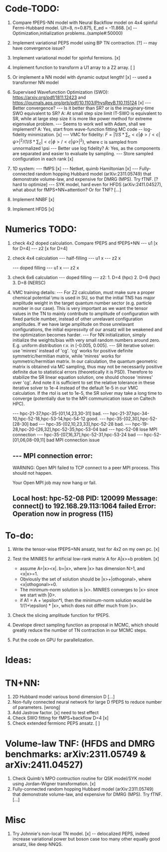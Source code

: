 # Code-TODO:

1. Compare fPEPS-NN model with Neural Backflow model on 4x4 spinful Fermi-Hubbard model. U/t=8, n=0.875, E_ed = -11.868. [x] -- Optimization,initialization problems..(sample#:50000)
2. Implement variational PEPS model using BP TN contraction. [?] -- may have convergence issue?
3. Implement variational model for spinful fermions. [x]
4. Implement function to transform a U1 array to a Z2 array. [ ]
5. Or implement a NN model with dynamic output length! [x] -- used a transformer NN model
6. Supervised Wavefunction Optimization (SWO): https://arxiv.org/pdf/1811.12423 and https://journals.aps.org/prb/pdf/10.1103/PhysRevB.110.115124 [x]
    --- Better convergence?
    --- Is it better than SR? or is the imaginary-time SWO equivalent to SR? 
        A: At small step size limit IT-SWO is equivalent to SR, while at large step size it is more like power method for extreme eigenvalue problem.
    --- Seems to work well with Adam, shall we implement?
        A: Yes, start from wave-function fitting MC code -- log-fidelity minimization. [x]
    --- VMC for fidelity: $F = |1/S * \sum_c <c|\phi>/<c|\psi>|^2 / (1/S * \sum_c |<c|\phi>/<c|\psi>|^2)$, where c is sampled from unnormalized \psi
    --- Better use log fidelity?
        A: Yes, as the components are separated and easier to evaluate by sampling.
    --- Store sampled configuration in each rank [x]
7. 1D system:
    --- fMPS [x]
    --- Netket, quimb Hamiltonian [x]
    --- Fully-connected random hopping Hubbard model (arXiv:2311.05749) that demonstrate volume-law, and expensive for DMRG (MPS). Try fTNF. [? hard to optimize]
    --- SYK model, hard even for HFDS (arXiv:2411.04527), what about for fMPS+NN+attention? Or for TNF? [...]

8. Implement NNBF [x]
9. Implement HFDS [x]

# Numerics TODO:
1. check 4x2 doped calculation. Compare fPEPS and fPEPS+NN
    --- u1 [x for D=4]
    --- z2 [x for D=4]
2. check 4x4 calculation
    --- half-filling
        --- u1 x
        --- z2 x

    --- doped filling
        --- u1 x
        --- z2 x

3. check 6x6 calculation
    --- doped filling
        --- z2:
                1. D=4 (hpc)
                2. D=6 (hpc)
                3. D=8 (NERSC)

4. VMC training details:
    --- For Z2 calculation, must make sure a proper chemical potential \mu is used in SU, so that the initial TNS has major amplitude weight
    in the target quantum number sector (e.g. particle number in our case). This is very important as we want the tensor values in the TN to
    mainly contribute to amplitude of configuration with fixed particle number, instead of other unrelavant configuration amplitudes. If we
    have large amplitude on those unrelavant configurations, the initial expressvity of our ansatz will be weakened and the optimization becomes
    harder.
    --- For NN initialization, simply initialize the weights/bias with very small random numbers around zero. E.g. uniform distribution r.v. in
    [-0.005, 0.005].
    --- SR iterative solver: use 'minres' instead of 'cg'. 'cg' works for positive definite symmetric/hermitian matrix, while 'minres' works for
    symmetric/hermitian matrix. In our calculation, the quantum geometric matrix is obtained via MC sampling, thus may not be necessarily positive
    definite due to statistical errors (theoretically it is PSD). Therefore to stabilize the SR linear equation solution, one should choose 'minres'
    over 'cg'. And note it is sufficient to set the relative tolerance in these iterative solver to 1e-4 instead of the default 1e-5 in our VMC calculation.
    If the rtol is set to 1e-5, the SR solver may take a long time to converge (potentially due to the MPI communication issue on Caltech HPC).
    
    --- hpc-21-37,hpc-35-[01,14,23,30-31] bad. 
    --- hpc-21-37,hpc-34-10,hpc-52-18,hpc-53-14,hpc-54-12 good. 
    --- hpc-35-[02,30],hpc-52-[28-30] bad
    --- hpc-35-[02,10,23,33],hpc-52-28 bad.
    --- hpc-19-28,hpc-20-[26,32],hpc-52-35,hpc-53-04 bad
    --- hpc-52-08 lose MPI connection
    --- hpc-35-[07,16,37],hpc-52-31,hpc-53-24 bad
    --- hpc-52-[01,06,08-09,11] bad MPI connection issue

    <!-- --- hpc-35-30 is bad?? -->
    <!-- --- hpc-52-[01,06,09,11,14] fPEPSD D=6 -->
    --- MPI connection error:
    --------------------------------------------------------------------------
    WARNING: Open MPI failed to TCP connect to a peer MPI process.  This
    should not happen.

    Your Open MPI job may now hang or fail.

    Local host: hpc-52-08
    PID:        120099
    Message:    connect() to 192.168.29.113:1064 failed
    Error:      Operation now in progress (115)
    --------------------------------------------------------------------------


# To-do:
1. Write the tensor-wise fPEPS+NN ansatz, test for 4x2 on my own pc. [x]

2. Test the MINRES for artificial low-rank matrix A for A|x>=b problem. [x]
    - assume A=|x><x|. b=|x>, where |x> has dimension N>1, and <x|x>=1.
    - Obviously the set of solution should be |x>+|othogonal>, where <x|othogonal>=0. 
    - The minimum-norm solution is |x>. MINRES converges to |x> since we start with |0>.
    - if A1 = A + \epsilon*I, then the minimum-norm solution would be 1/(1+\epsilon) * |x>, which does not differ much from |x>.

3. Check the slicing amplitude function for fPEPS.

4. Develope direct sampling function as proposal in MCMC, which should greatly reduce the number of TN contraction in our MCMC steps.

5. Put the code on GPU for parallelization.

# Ideas:

# TN+NN:
1. 2D Hubbard model various bond dimension D [...]
2. Non-fully connected neural network for large D fPEPS to reduce number of parameters. [wrong]
3. Add Jastrow factor. [x] need to test effect
4. Check SWO fitting for fMPS+backflow  D=4 [x]
5. Check extended fermionc PEPS ansatz. [ ]


# Volume-law TNF: (HFDS and DMRG benchmarks: arXiv:2311.05749 & arXiv:2411.04527)
1. Check Quimb's MPO contruction routine for QSK model/SYK model using Jordan-Wigner transformation. [x]
2. Fully-connected random hopping Hubbard model (arXiv:2311.05749) that demonstrate volume-law, and expensive for DMRG (MPS). Try fTNF. [...]



# Misc

1. Try Johnnie's non-local TN model. [x] -- delocalized PEPS, indeed increase variational power but boson case too many other equally good ansatz, like deep NNQS.







